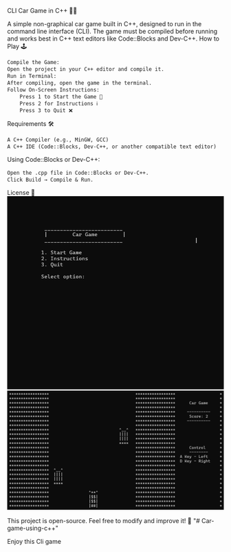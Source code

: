 CLI Car Game in C++ 🚗💨

A simple non-graphical car game built in C++, designed to run in the command line interface (CLI). The game must be compiled before running and works best in C++ text editors like Code::Blocks and Dev-C++.
How to Play 🕹️

    Compile the Game:
    Open the project in your C++ editor and compile it.
    Run in Terminal:
    After compiling, open the game in the terminal.
    Follow On-Screen Instructions:
        Press 1 to Start the Game 🚀
        Press 2 for Instructions ℹ️
        Press 3 to Quit ❌

Requirements 🛠️

    A C++ Compiler (e.g., MinGW, GCC)
    A C++ IDE (Code::Blocks, Dev-C++, or another compatible text editor)

Using Code::Blocks or Dev-C++:

    Open the .cpp file in Code::Blocks or Dev-C++.
    Click Build → Compile & Run.

License 📜
![alt text](<Screenshot 2025-03-05 014612.png>) <br />
![alt text](<Screenshot 2025-03-05 014636.png>)

This project is open-source. Feel free to modify and improve it! 🚀
"# Car-game-using-c++"

Enjoy this Cli game
